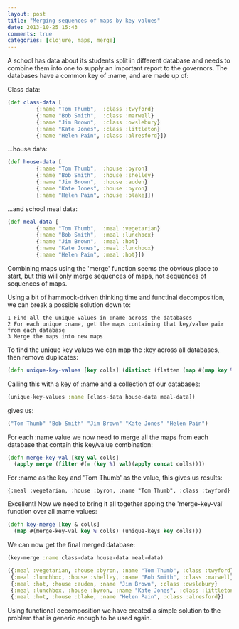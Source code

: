 ```yaml
---
layout: post
title: "Merging sequences of maps by key values"
date: 2013-10-25 15:43
comments: true
categories: [clojure, maps, merge]
---
```


A school has data about its students split in different database and needs to combine them into one to supply an important report to the governors. The databases have a common key of :name, and are made up of:

Class data:
``` clj Class Data
(def class-data [
         {:name "Tom Thumb",  :class :twyford}
         {:name "Bob Smith",  :class :marwell}
         {:name "Jim Brown",  :class :owslebury}
         {:name "Kate Jones", :class :littleton}
         {:name "Helen Pain", :class :alresford}])
```

...house data:
``` clj House Data
(def house-data [
         {:name "Tom Thumb",  :house :byron}
         {:name "Bob Smith",  :house :shelley}
         {:name "Jim Brown",  :house :auden}
         {:name "Kate Jones", :house :byron}
         {:name "Helen Pain", :house :blake}])
```

...and school meal data:

``` clj School Meal Data
(def meal-data [
         {:name "Tom Thumb",  :meal :vegetarian}
         {:name "Bob Smith",  :meal :lunchbox}
         {:name "Jim Brown",  :meal :hot}
         {:name "Kate Jones", :meal :lunchbox}
         {:name "Helen Pain", :meal :hot}])
```

Combining maps using the 'merge' function seems the obvious place to start, but this will only merge sequences of maps, not
sequences of sequences of maps.

Using a bit of hammock-driven thinking time and functinal decomposition, we can break a possible solution down to:

	1 Find all the unique values in :name across the databases
	2 For each unique :name, get the maps containing that key/value pair from each database
	3 Merge the maps into new maps

To find the unique key values we can map the :key across all databases, then remove duplicates:

``` clj Unique key-values across databases
(defn unique-key-values [key colls] (distinct (flatten (map #(map key %) colls))))
```

Calling this with a key of :name and a collection of our databases:
``` clj
(unique-key-values :name [class-data house-data meal-data])
```
gives us:
``` clj Unique key values
("Tom Thumb" "Bob Smith" "Jim Brown" "Kate Jones" "Helen Pain")
```
For each :name value we now need to merge all the maps from each database that contain this key/value combination:
``` clj Merge maps containing key/value pair
(defn merge-key-val [key val colls]
  (apply merge (filter #(= (key %) val)(apply concat colls))))
```
For :name as the key and 'Tom Thumb' as the value, this gives us results:
```
{:meal :vegetarian, :house :byron, :name "Tom Thumb", :class :twyford}
```
Excellent! Now we need to bring it all together apping the 'merge-key-val' function over all :name values:
``` clj Final code
(defn key-merge [key & colls]
  (map #(merge-key-val key % colls) (unique-keys key colls)))
```
We can now get the final merged database:
``` clj
(key-merge :name class-data house-data meal-data)
```
``` clj
({:meal :vegetarian, :house :byron, :name "Tom Thumb", :class :twyford}
 {:meal :lunchbox, :house :shelley, :name "Bob Smith", :class :marwell}
 {:meal :hot, :house :auden, :name "Jim Brown", :class :owslebury}
 {:meal :lunchbox, :house :byron, :name "Kate Jones", :class :littleton}
 {:meal :hot, :house :blake, :name "Helen Pain", :class :alresford})
```
Using functional decomposition we have created a simple solution to the problem that is generic enough to be used again.
